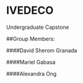 # IVEDECO
Undergraduate Capstone

##Group Members:

####David Sherom Granada

####Mariel Gabasa

####Alexandra Ong
